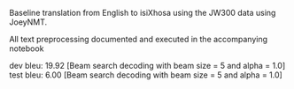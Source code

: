 Baseline translation from English to isiXhosa using the JW300 data using JoeyNMT.

All text preprocessing documented and executed in the accompanying notebook


dev bleu:  19.92 [Beam search decoding with beam size = 5 and alpha = 1.0]
test bleu:   6.00 [Beam search decoding with beam size = 5 and alpha = 1.0]

